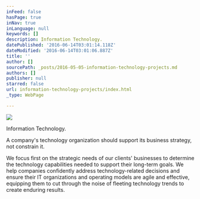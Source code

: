 ```yaml
---
inFeed: false
hasPage: true
inNav: true
inLanguage: null
keywords: []
description: Information Technology.
datePublished: '2016-06-14T03:01:14.118Z'
dateModified: '2016-06-14T03:01:06.887Z'
title: ''
author: []
sourcePath: _posts/2016-05-05-information-technology-projects.md
authors: []
publisher: null
starred: false
url: information-technology-projects/index.html
_type: WebPage

---
```

![](https://the-grid-user-content.s3-us-west-2.amazonaws.com/0403c8d5-088f-4a10-8130-72ee065d0d10.jpg)

Information Technology.

A company's technology organization should support its business strategy, not constrain it. 

We focus first on the strategic needs of our clients' businesses to determine the technology capabilities needed to support their long-term goals. We help companies confidently address technology-related decisions and ensure their IT organizations and operating models are agile and effective, equipping them to cut through the noise of fleeting technology trends to create enduring results.